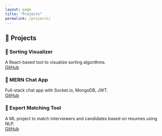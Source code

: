```yaml
---
layout: page
title: "Projects"
permalink: /projects/
---
```


## 💼 Projects

### 🔹 Sorting Visualizer
A React-based tool to visualize sorting algorithms.  
[GitHub](https://github.com/yourusername/sorting-visualizer)

### 🔹 MERN Chat App
Full-stack chat app with Socket.io, MongoDB, JWT.  
[GitHub](https://github.com/yourusername/chat-app)

### 🔹 Expert Matching Tool
A ML project to match interviewers and candidates based on resumes using NLP.  
[GitHub](https://github.com/yourusername/expert-matching)

